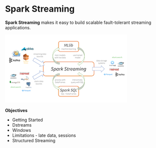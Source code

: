 # Spark Streaming

**Spark Streaming** makes it easy to build scalable fault-tolerant streaming applications.

![](../../.gitbook/assets/screen-shot-2018-12-28-at-7.46.45-pm.png)

**Objectives**

* Getting Started 
* Dstreams
* Windows
* Limitations - late data, sessions
* Structured Streaming

